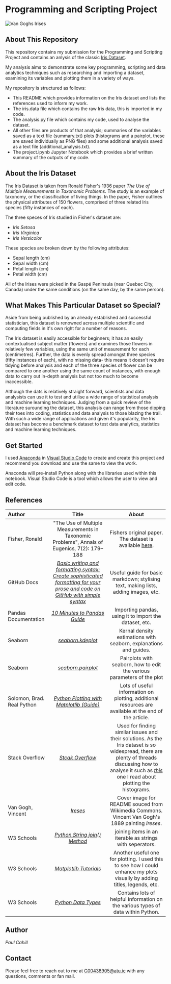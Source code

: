 # Programming and Scripting Project

![Van Goghs Irises](https://upload.wikimedia.org/wikipedia/commons/9/98/VanGoghIrises2.jpg)

## About This Repository
This repository contains my submission for the Programming and Scripting Project and contains an anlysis of the classic [Iris Dataset](https://archive.ics.uci.edu/dataset/53/iris).

My analysis aims to demonstrate some key programming, scripting and data analytics techniques such as researching and importing a dataset, examining its variables and plotting them in a variety of ways.

My repository is structured as follows:

- This README which provides information on the Iris dataset and lists the references used to inform my work.
- The iris.data file which contains the raw Iris data, this is imported in my code.
- The analysis.py file which contains my code, used to analyse the dataset.
- All other files are products of that analysis; summaries of the variables saved as a text file (summary.txt) plots (histograms and a pairplot, these are saved individually as PNG files) and some additional analysis saved as a text file (additional_analysis.txt).
- The project.ipynb Jupyter Notebook which provides a brief written summary of the outputs of my code.

## About the Iris Dataset
The Iris Dataset is taken from Ronald Fisher's 1936 paper *The Use of Multiple Measurements in Taxonomic Problems*. The study is an example of taxonomy, or the classification of living things. In the paper, Fisher outlines the physical attributes of 150 flowers, comprised of three related Iris species (fifty instances of each).

The three speces of Iris studied in Fisher's dataset are:

- *Iris Setosa*
- *Iris Virginica*
- *Iris Versicolor*

These species are broken down by the following attributes:

- Sepal length (cm)
- Sepal width (cm)
- Petal length (cm)
- Petal width (cm)

All of the Irises were picked in the Gaspé Peninsula (near Quebec City, Canada) under the same conditions (on the same day, by the same person).

## What Makes This Particular Dataset so Special?
Aside from being published by an already established and successful statistician, this dataset is renowned across multiple scientific and computing fields in it's own right for a number of reasons.

The Iris dataset is easily accessible for beginners; it has an easily contextualised subject matter (flowers) and examines those flowers in relatively few variables, using the same unit of meaurement for each (centimetres). Further, the data is evenly spread amongst three species (fifty instances of each), with no missing data- this means it doesn't require tidying before analysis and each of the three species of flower can be compared to one another using the same count of instances, with enough data to carry out in-depth analysis but not too much to become inaccessible.

Although the dats is relatively straight forward, scientists and data analysists can use it to test and utilise a wide range of statistical analysis and machine learning techniques. Judging from a quick review of the literature surounding the dataset, this analysis can range from those dipping their toes into coding, statistics and data analysis to those blazing the trail. With such a wide range of applications and given it's popularity, the Iris dataset has become a benchmark dataset to test data analytics, statistics and machine learning techniques.

## Get Started
I used [Anaconda](https://www.anaconda.com/download) in [Visual Studio Code](https://code.visualstudio.com/download) to create and create this project and recommend you download and use the same to view the work.

Anaconda will pre-install Python along with the libraries used within this notebook. Visual Studio Code is a tool which allows the user to view and edit code.

## References
| Author | Title | About |
| :---   | :---: | :---: |
| Fisher, Ronald | "The Use of Multiple Measurements in Taxonomic Problems", Annals of Eugenics, 7(2): 179–188 | Fishers original paper. The dataset is available [here](https://archive.ics.uci.edu/dataset/53/iris). |
| GitHub Docs | [*Basic writing and formatting syntax: Create sophisticated formatting for your prose and code on GitHub with simple syntax*](https://docs.github.com/en/get-started/writing-on-github/getting-started-with-writing-and-formatting-on-github/basic-writing-and-formatting-syntax) | Useful guide for basic markdown; stylising text, making lists, adding images, etc. |
| Pandas Documentation | [*10 Minutes to Pandas Guide*](https://pandas.pydata.org/docs/user_guide/10min.html) | Importing pandas, using it to import the dataset, etc. |
| Seaborn | [*seaborn.kdeplot*](https://seaborn.pydata.org/generated/seaborn.kdeplot.html) | Kernal density estimations with seaborn, explanations and guides. |
| Seaborn | [*seaborn.pairplot*](https://seaborn.pydata.org/generated/seaborn.pairplot.html) | Pairplots with seaborn, how to edit the various parameters of the plot |
| Solomon, Brad. Real Python | [*Python Plotting with Matplotlib (Guide)*](https://realpython.com/python-matplotlib-guide/) | Lots of useful information on plotting, additional resources are available at the end of the article. |
| Stack Overflow | [*Stcak Overflow*](https://stackoverflow.com/) | Used for finding similar issues and their solutions. As the Iris dataset is so widespread, there are plenty of threads discussing how to analyse it such as [*this*](https://stackoverflow.com/questions/67300148/best-fit-to-a-histogramplot-iris) one I read about plotting the histograms. |
| Van Gogh, Vincent | [*Ireses*](https://commons.wikimedia.org/wiki/File:VanGoghIrises2.jpg) | Cover image for README souced from Wikimedia Commons. Vincent Van Gogh's 1889 painting *Ireses*. |
| W3 Schools | [*Python String join() Method*](https://www.w3schools.com/python/ref_string_join.asp) | joining items in an iterable as strings with seperators. |
| W3 Schools | [*Matplotlib Tutorials*](https://www.w3schools.com/python/matplotlib_intro.asp) | Another useful one for plotting. I used this to see how I could enhance my plots visually by adding titles, legends, etc. |
| W3 Schools | [*Python Data Types*](https://www.w3schools.com/python/python_datatypes.asp) | Contains lots of helpful information on the various types of data within Python. |

## Author
*Paul Cahill*

## Contact
Please feel free to reach out to me at G00438905@atu.ie with any questions, comments or fan mail.